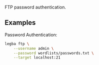 FTP password authentication.

## Examples

Password Authentication:

```sh
legba ftp \
    --username admin \
    --password wordlists/passwords.txt \
    --target localhost:21
```